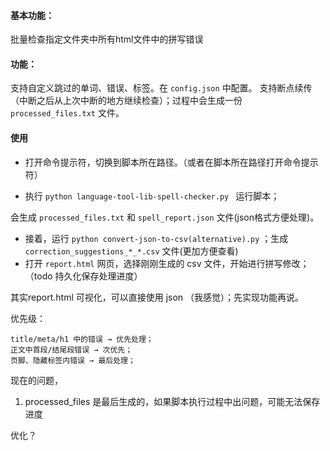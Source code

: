 #### 基本功能：
批量检查指定文件夹中所有html文件中的拼写错误

#### 功能：

支持自定义跳过的单词、错误、标签。在 `config.json` 中配置。
支持断点续传（中断之后从上次中断的地方继续检查）；过程中会生成一份 `processed_files.txt` 文件。

#### 使用

- 打开命令提示符，切换到脚本所在路径。（或者在脚本所在路径打开命令提示符）

- 执行 `python language-tool-lib-spell-checker.py ` 运行脚本；

会生成 `processed_files.txt` 和 `spell_report.json` 文件(json格式方便处理)。

- 接着，运行 `python convert-json-to-csv(alternative).py` ；生成 `correction_suggestions_*_*.csv` 文件(更加方便查看)
- 打开 `report.html` 网页，选择刚刚生成的 csv 文件，开始进行拼写修改；（todo 持久化保存处理进度）

其实report.html 可视化，可以直接使用 json （我感觉）；先实现功能再说。

优先级：

```text
title/meta/h1 中的错误 → 优先处理；
正文中首段/结尾段错误 → 次优先；
页脚、隐藏标签内错误 → 最后处理；
```

现在的问题，

1. processed_files 是最后生成的，如果脚本执行过程中出问题，可能无法保存进度

优化？



